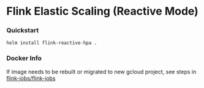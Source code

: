 # Flink Elastic Scaling (Reactive Mode)

### Quickstart

```
helm install flink-reactive-hpa .
```


### Docker Info

If image needs to be rebuilt or migrated to new gcloud project, see steps in [flink-jobs/flink-jobs](../../../flink-jobs/flink-jobs/)

